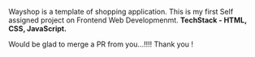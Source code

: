 Wayshop is a template of shopping application. This is my first Self assigned project on Frontend Web Developmenmt.
**TechStack - HTML, CSS, JavaScript.**

Would be glad to merge a PR from you...!!!!
Thank you !
